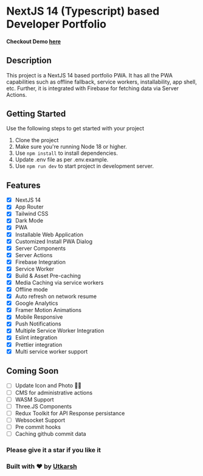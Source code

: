 # NextJS 14 (Typescript) based Developer Portfolio
#### Checkout Demo [here](https://utkarshrajput.com/)

## Description
This project is a NextJS 14 based portfolio PWA. It has all the PWA capabilities such as offline fallback, service workers, installability, app shell, etc. Further, it is integrated with Firebase for fetching data via Server Actions.

## Getting Started
Use the following steps to get started with your project
1. Clone the project
2. Make sure you're running Node 18 or higher.
3. Use `npm install` to install dependencies.
4. Update .env file as per .env.example.
5. Use `npm run dev` to start project in development server.

## Features
- [x] NextJS 14
- [x] App Router
- [x] Tailwind CSS
- [x] Dark Mode
- [x] PWA
- [x] Installable Web Application
- [x] Customized Install PWA Dialog
- [x] Server Components
- [x] Server Actions
- [x] Firebase Integration
- [x] Service Worker
- [x] Build & Asset Pre-caching
- [x] Media Caching via service workers
- [x] Offline mode
- [x] Auto refresh on network resume
- [x] Google Analytics
- [x] Framer Motion Animations
- [x] Mobile Responsive
- [x] Push Notifications
- [x] Multiple Service Worker Integration
- [x] Eslint integration
- [x] Prettier integration
- [x] Multi service worker support

 ## Coming Soon
- [ ] Update Icon and Photo 😵‍💫
- [ ] CMS for administrative actions
- [ ] WASM Support
- [ ] Three.JS Components
- [ ] Redux Toolkit for API Response persistance
- [ ] Websocket Support
- [ ] Pre commit hooks
- [ ] Caching github commit data

### Please give it a star if you like it

### Built with ❤️ by [Utkarsh](https://www.linkedin.com/in/utkarsh-rajput/)
